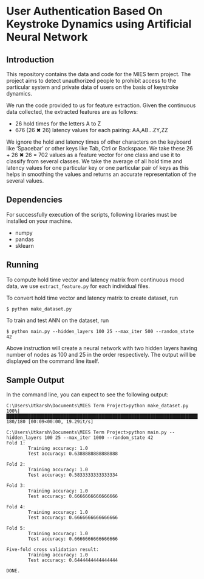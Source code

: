 # User Authentication Based On Keystroke Dynamics using Artificial Neural Network

## Introduction
This repository contains the data and code for the MIES term project. The project aims to detect unauthorized people to prohibit access to the particular system
and private data of users on the basis of keystroke dynamics. 

We run the code provided to us for feature extraction. Given the continuous data collected,
the extracted features are as follows:
* 26 hold times for the letters A to Z
* 676 (26 ✖ 26) latency values for each pairing: AA,AB...ZY,ZZ

We ignore the hold and latency times of other characters on the keyboard like ‘Spacebar’ or
other keys like Tab, Ctrl or Backspace.
We take these 26 + 26 ✖ 26 = 702 values as a feature vector for one class and use it to
classify from several classes. We take the average of all hold time and latency values for
one particular key or one particular pair of keys as this helps in smoothing the values and
returns an accurate representation of the several values.

## Dependencies
For successfully execution of the scripts, following libraries 
must be installed on your machine.
* numpy
* pandas
* sklearn

## Running 
To compute hold time vector and latency matrix from continuous mood data, we use 
`extract_feature.py` for each individual files.

To convert hold time vector and latency matrix to create dataset, run
```shell
$ python make_dataset.py
```
To train and test ANN on the dataset, run
```shell
$ python main.py --hidden_layers 100 25 --max_iter 500 --random_state 42
```
Above instruction will create a neural network with two hidden layers having 
number of nodes as 100 and 25 
in the order respectively.
The output will be displayed on the command line itself. 
## Sample Output
In the command line, you can expect to see the following output:
```
C:\Users\Utkarsh\Documents\MIES Term Project>python make_dataset.py
100%|████████████████████████████████████████████████████████████████████████████████| 180/180 [00:09<00:00, 19.29it/s]

C:\Users\Utkarsh\Documents\MIES Term Project>python main.py --hidden_layers 100 25 --max_iter 1000 --random_state 42
Fold 1:
        Training accuracy: 1.0
        Test accuracy: 0.6388888888888888

Fold 2:
        Training accuracy: 1.0
        Test accuracy: 0.5833333333333334

Fold 3:
        Training accuracy: 1.0
        Test accuracy: 0.6666666666666666

Fold 4:
        Training accuracy: 1.0
        Test accuracy: 0.6666666666666666

Fold 5:
        Training accuracy: 1.0
        Test accuracy: 0.6666666666666666

Five-fold cross validation result:
        Training accuracy: 1.0
        Test accuracy: 0.6444444444444444

DONE.
```